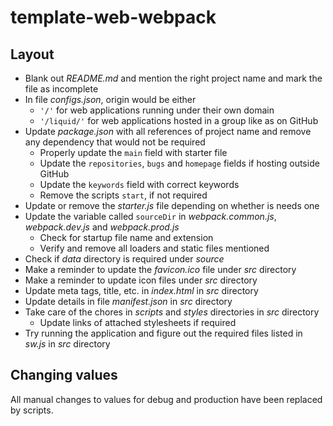 # template-web-webpack

## Layout

- Blank out *README.md* and mention the right project name and mark the file as incomplete
- In file *configs.json*, origin would be either
  - `'/'` for web applications running under their own domain
  - `'/liquid/'` for web applications hosted in a group like as on GitHub
- Update *package.json* with all references of project name and remove any dependency that would not be required
  - Properly update the `main` field with starter file
  - Update the `repositories`, `bugs` and `homepage` fields if hosting outside GitHub
  - Update the `keywords` field with correct keywords
  - Remove the scripts `start`, if not required
- Update or remove the *starter.js* file depending on whether is needs one
- Update the variable called `sourceDir` in *webpack.common.js*, *webpack.dev.js* and *webpack.prod.js*
  - Check for startup file name and extension
  - Verify and remove all loaders and static files mentioned
- Check if *data* directory is required under *source*
- Make a reminder to update the *favicon.ico* file under *src* directory
- Make a reminder to update icon files under *src* directory
- Update meta tags, title, etc. in *index.html* in *src* directory
- Update details in file *manifest.json* in *src* directory
- Take care of the chores in *scripts* and *styles* directories in *src* directory
  - Update links of attached stylesheets if required
- Try running the application and figure out the required files listed in *sw.js* in *src* directory

## Changing values

All manual changes to values for debug and production have been replaced by scripts.
